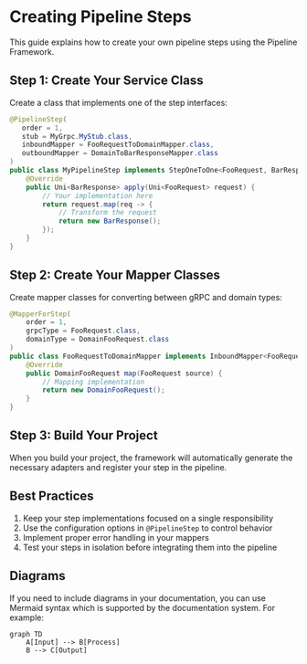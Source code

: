 # Creating Pipeline Steps

This guide explains how to create your own pipeline steps using the Pipeline Framework.

## Step 1: Create Your Service Class

Create a class that implements one of the step interfaces:

```java
@PipelineStep(
   order = 1,
   stub = MyGrpc.MyStub.class,
   inboundMapper = FooRequestToDomainMapper.class,
   outboundMapper = DomainToBarResponseMapper.class
)
public class MyPipelineStep implements StepOneToOne<FooRequest, BarResponse> {
    @Override
    public Uni<BarResponse> apply(Uni<FooRequest> request) {
        // Your implementation here
        return request.map(req -> {
            // Transform the request
            return new BarResponse();
        });
    }
}
```

## Step 2: Create Your Mapper Classes

Create mapper classes for converting between gRPC and domain types:

```java
@MapperForStep(
    order = 1,
    grpcType = FooRequest.class,
    domainType = DomainFooRequest.class
)
public class FooRequestToDomainMapper implements InboundMapper<FooRequest, DomainFooRequest> {
    @Override
    public DomainFooRequest map(FooRequest source) {
        // Mapping implementation
        return new DomainFooRequest();
    }
}
```

## Step 3: Build Your Project

When you build your project, the framework will automatically generate the necessary adapters and register your step in the pipeline.

## Best Practices

1. Keep your step implementations focused on a single responsibility
2. Use the configuration options in `@PipelineStep` to control behavior
3. Implement proper error handling in your mappers
4. Test your steps in isolation before integrating them into the pipeline

## Diagrams

If you need to include diagrams in your documentation, you can use Mermaid syntax which is supported by the documentation system. For example:

```mermaid
graph TD
    A[Input] --> B[Process]
    B --> C[Output]
```